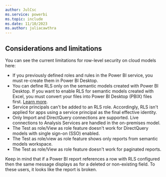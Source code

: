 ```yaml
---
author: JulCsc
ms.service: powerbi
ms.topic: include
ms.date: 11/10/2023
ms.author: juliacawthra
---
```


## Considerations and limitations

You can see the current limitations for row-level security on cloud models here:

* If you previously defined roles and rules in the Power BI service, you must re-create them in Power BI Desktop.
* You can define RLS only on the semantic models created with Power BI Desktop. If you want to enable RLS for semantic models created with Excel, you must convert your files into Power BI Desktop (PBIX) files first. [Learn more](/power-bi/connect-data/desktop-import-excel-workbooks).
* Service principals can't be added to an RLS role. Accordingly, RLS isn't applied for apps using a service principal as the final effective identity.
* Only Import and DirectQuery connections are supported. Live connections to Analysis Services are handled in the on-premises model.
* The Test as role/View as role feature doesn't work for DirectQuery models with single sign-on (SSO) enabled.
* The Test as role/view as role feature shows only reports from semantic models workspace.
* The Test as role/View as role feature doesn't work for paginated reports.

Keep in mind that if a Power BI report references a row with RLS configured then the same message displays as for a deleted or non-existing field. To these users, it looks like the report is broken.
